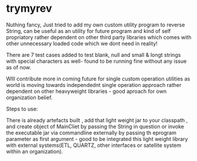 # trymyrev

Nuthing fancy, Just tried to add my own custom utility program to reverse String, can be useful as an utility for future program 
and kind of self propriatory rather dependent on other third party libraries which comes with other unnecessary loaded code which we dont need in reality!

There are 7 test cases added to test blank, null and small & longt strings with special characters as well- found to be running fine without any issue as of now.

WIll contribute more in coming future for single custom operation utilities as world is moving towards independednt single operation approach rather dependent on other heavyweight libraries - good aproach for own organization belief.


Steps to use:

 There is already artefacts built , add that light weight jar to your classpath , and create object of MainCliet by passing the String in question
 or invoke the executable jar via commandline externally by passing th eprogram parameter as first argument - good to be integrated this light weight library with external systems(ETL, QUARTZ, other interfaces or satellite system within an organization).
